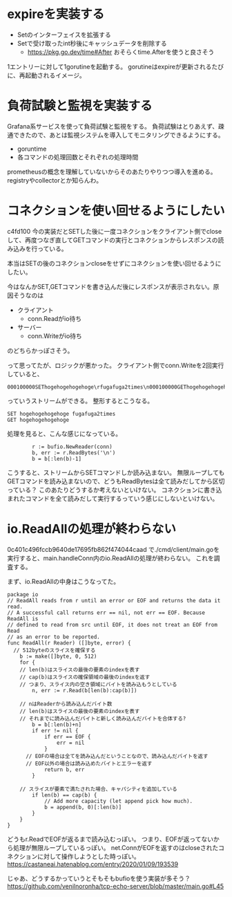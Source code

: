 # expireを実装する
- Setのインターフェイスを拡張する
- Setで受け取ったint秒後にキャッシュデータを削除する
  - https://pkg.go.dev/time#After おそらくtime.Afterを使うと良さそう

1エントリーに対して1gorutineを起動する。
gorutineはexpireが更新されるたびに、再起動されるイメージ。

# 負荷試験と監視を実装する
Grafana系サービスを使って負荷試験と監視をする。
負荷試験はとりあえず、疎通できたので、あとは監視システムを導入してモニタリングできるようにする。
- goruntime
- 各コマンドの処理回数とそれぞれの処理時間

prometheusの概念を理解していないからそのあたりやりつつ導入を進める。
registryやcollectorとか知らんわ。

# コネクションを使い回せるようにしたい
c4fd100
今の実装だとSETした後に一度コネクションをクライアント側でcloseして、再度つなぎ直してGETコマンドの実行とコネクションからレスポンスの読み込みを行っている。

本当はSETの後のコネクションcloseをせずにコネクションを使い回せるようにしたい。

今はなんかSET,GETコマンドを書き込んだ後にレスポンスが表示されない。原因そうなのは
- クライアント
  - conn.Readがio待ち
- サーバー
  - conn.Writeがio待ち

のどちらかっぽさそう。

って思ってたが、ロジックが悪かった。
クライアント側でconn.Writeを2回実行していると、
```
000100000SEThogehogehogehoge\rfugafuga2times\n000100000GEThogehogehogehoge\n
```
っていうストリームができる。
整形するとこうなる。
```
SET hogehogehogehoge fugafuga2times
GET hogehogehogehoge
```

処理を見ると、こんな感じになっている。
```golang
		r := bufio.NewReader(conn)
		b, err := r.ReadBytes('\n')
		b = b[:len(b)-1]
```
こうすると、ストリームからSETコマンドしか読み込まない。
無限ループしてもGETコマンドを読み込まないので、どうもReadBytesは全て読みだしてから区切っている？
このあたりどうするか考えないといけない。
コネクションに書き込まれたコマンドを全て読みだして実行するっていう感じにしないといけない。

# io.ReadAllの処理が終わらない
0c401c496fccb9640de17695fb862f474044caad で./cmd/client/main.goを実行すると、main.handleConn内のio.ReadAllの処理が終わらない。
これを調査する。

まず、io.ReadAllの中身はこうなってた。
```golang
package io
// ReadAll reads from r until an error or EOF and returns the data it read.
// A successful call returns err == nil, not err == EOF. Because ReadAll is
// defined to read from src until EOF, it does not treat an EOF from Read
// as an error to be reported.
func ReadAll(r Reader) ([]byte, error) {
  // 512byteのスライスを確保する
	b := make([]byte, 0, 512)
	for {
    // len(b)はスライスの最後の要素のindexを表す
    // cap(b)はスライスの確保領域の最後のindexを返す
    // つまり、スライス内の空き領域にバイトを読み込もうとしている
		n, err := r.Read(b[len(b):cap(b)])

    // nはReaderから読み込んだバイト数
    // len(b)はスライスの最後の要素のindexを表す
    // それまでに読み込んだバイトと新しく読み込んだバイトを合体する?
		b = b[:len(b)+n]
		if err != nil {
			if err == EOF {
				err = nil
			}
      // EOFの場合は全てを読み込んだということなので、読み込んだバイトを返す
      // EOF以外の場合は読み込めたバイトとエラーを返す
			return b, err
		}

    // スライスが要素で満たされた場合、キャパシティを追加している
		if len(b) == cap(b) {
			// Add more capacity (let append pick how much).
			b = append(b, 0)[:len(b)]
		}
	}
}
```

どうもr.ReadでEOFが返るまで読み込むっぽい。
つまり、EOFが返ってないから処理が無限ループしているっぽい。
net.ConnがEOFを返すのはcloseされたコネクションに対して操作しようとした時っぽい。
https://castaneai.hatenablog.com/entry/2020/01/09/193539

じゃあ、どうするかっていうとそもそもbufioを使う実装が多そう？
https://github.com/venilnoronha/tcp-echo-server/blob/master/main.go#L45
